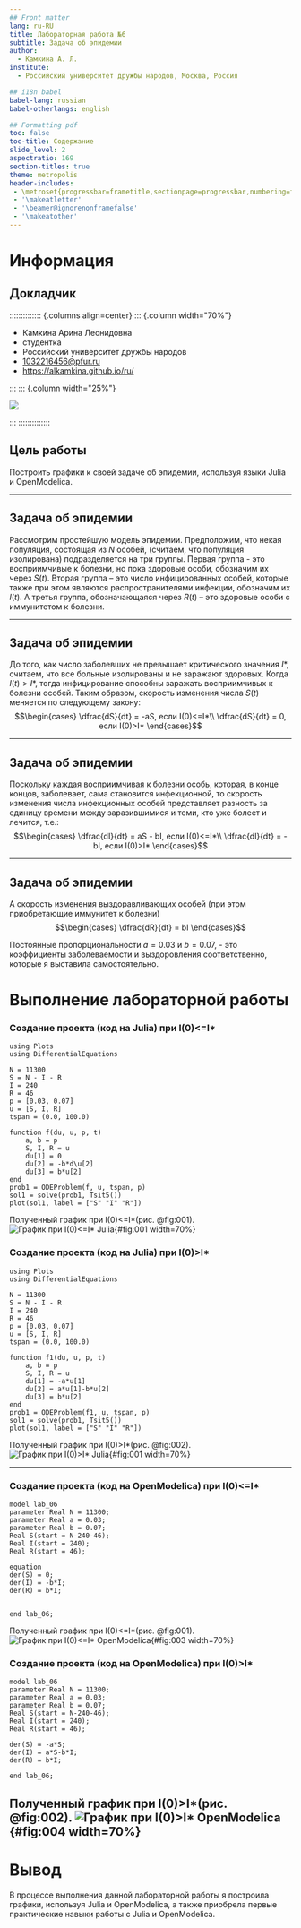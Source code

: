 ```yaml
---
## Front matter
lang: ru-RU
title: Лабораторная работа №6
subtitle: Задача об эпидемии
author:
  - Камкина А. Л.
institute:
  - Российский университет дружбы народов, Москва, Россия

## i18n babel
babel-lang: russian
babel-otherlangs: english

## Formatting pdf
toc: false
toc-title: Содержание
slide_level: 2
aspectratio: 169
section-titles: true
theme: metropolis
header-includes:
 - \metroset{progressbar=frametitle,sectionpage=progressbar,numbering=fraction}
 - '\makeatletter'
 - '\beamer@ignorenonframefalse'
 - '\makeatother'
---
```


# Информация

## Докладчик

:::::::::::::: {.columns align=center}
::: {.column width="70%"}

  * Камкина Арина Леонидовна
  * студентка
  * Российский университет дружбы народов
  * [1032216456@pfur.ru](mailto:1032216456@pfur.ru)
  * <https://alkamkina.github.io/ru/>

:::
::: {.column width="25%"}

![](./image/me.jpg)

:::
::::::::::::::


## Цель работы

Построить графики к своей задаче об эпидемии, используя языки Julia и OpenModelica.

---
## Задача об эпидемии
Рассмотрим простейшую модель эпидемии. Предположим, что некая
популяция, состоящая из $N$ особей, (считаем, что популяция изолирована) подразделяется на три группы. Первая группа - это восприимчивые к болезни, но пока здоровые особи, обозначим их через $S(t)$. Вторая группа – это число инфицированных особей, которые также при этом являются распространителями инфекции, обозначим их $I(t)$. А третья группа, обозначающаяся через $R(t)$ – это здоровые особи с иммунитетом к болезни.

---
## Задача об эпидемии
До того, как число заболевших не превышает критического значения $I*$, считаем, что все больные изолированы и не заражают здоровых. Когда
$I(t)>I*$, тогда инфицирование способны заражать восприимчивых к болезни особей. 
Таким образом, скорость изменения числа $S(t)$ меняется по следующему
закону:
$$\begin{cases}
\dfrac{dS}{dt} = -aS, если I(0)<=I*\\ 
\dfrac{dS}{dt} = 0, если I(0)>I*
\end{cases}$$

---
## Задача об эпидемии
Поскольку каждая восприимчивая к болезни особь, которая, в конце концов,
заболевает, сама становится инфекционной, то скорость изменения числа
инфекционных особей представляет разность за единицу времени между
заразившимися и теми, кто уже болеет и лечится, т.е.:
$$\begin{cases}
\dfrac{dI}{dt} = aS - bI, если I(0)<=I*\\ 
\dfrac{dI}{dt} = -bI, если I(0)>I*
\end{cases}$$

---
## Задача об эпидемии
А скорость изменения выздоравливающих особей (при этом приобретающие
иммунитет к болезни)
$$\begin{cases}
\dfrac{dR}{dt} = bI
\end{cases}$$

Постоянные пропорциональности
$a = 0.03$ и $b = 0.07$, - это коэффициенты заболеваемости
и выздоровления соответственно, которые я выставила самостоятельно.

# Выполнение лабораторной работы
### Создание проекта (код на Julia) при I(0)<=I*
```
using Plots
using DifferentialEquations

N = 11300
S = N - I - R
I = 240
R = 46
p = [0.03, 0.07]
u = [S, I, R]
tspan = (0.0, 100.0)

function f(du, u, p, t)
    a, b = p
    S, I, R = u
    du[1] = 0
    du[2] = -b*d\u[2]
    du[3] = b*u[2]
end
prob1 = ODEProblem(f, u, tspan, p)
sol1 = solve(prob1, Tsit5())
plot(sol1, label = ["S" "I" "R"])
```
Полученный график при I(0)<=I*(рис. @fig:001).
![График при I(0)<=I* Julia](image/j1.png){#fig:001 width=70%}
### Создание проекта (код на Julia) при I(0)>I*
```
using Plots
using DifferentialEquations

N = 11300
S = N - I - R
I = 240
R = 46
p = [0.03, 0.07]
u = [S, I, R]
tspan = (0.0, 100.0)

function f1(du, u, p, t)
    a, b = p
    S, I, R = u
    du[1] = -a*u[1]
    du[2] = a*u[1]-b*u[2]
    du[3] = b*u[2]
end
prob1 = ODEProblem(f1, u, tspan, p)
sol1 = solve(prob1, Tsit5())
plot(sol1, label = ["S" "I" "R"])
```
Полученный график при I(0)>I*(рис. @fig:002).
![График при I(0)>I* Julia](image/j2.png){#fig:001 width=70%}

---
### Создание проекта (код на OpenModelica) при I(0)<=I*
```
model lab_06
parameter Real N = 11300;
parameter Real a = 0.03;
parameter Real b = 0.07;
Real S(start = N-240-46);
Real I(start = 240);
Real R(start = 46);

equation
der(S) = 0;
der(I) = -b*I;
der(R) = b*I;


end lab_06;
```
Полученный график при I(0)<=I*(рис. @fig:001).
![График при I(0)<=I* OpenModelica](image/o1.png){#fig:003 width=70%}
### Создание проекта (код на OpenModelica) при I(0)>I*
```
model lab_06
parameter Real N = 11300;
parameter Real a = 0.03;
parameter Real b = 0.07;
Real S(start = N-240-46);
Real I(start = 240);
Real R(start = 46);

der(S) = -a*S;
der(I) = a*S-b*I;
der(R) = b*I;

end lab_06;
```
Полученный график при I(0)>I*(рис. @fig:002).
![График при I(0)>I* OpenModelica](image/o2.png){#fig:004 width=70%}
---

# Вывод
В процессе выполнения данной лабораторной работы я построила графики, используя Julia и OpenModelica, а также приобрела первые практические навыки работы с Julia и OpenModelica.